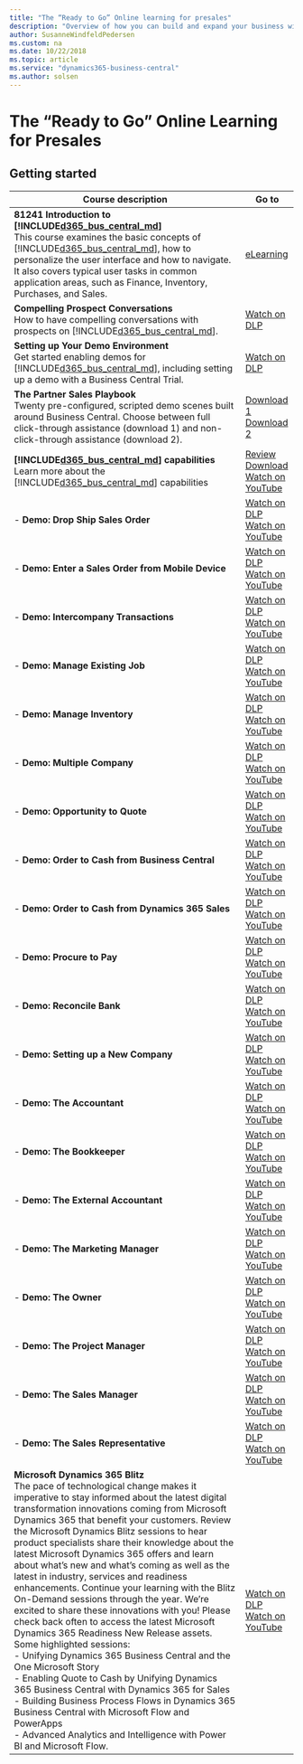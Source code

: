 ```yaml
---
title: "The “Ready to Go” Online learning for presales"
description: "Overview of how you can build and expand your business with Dynamics 365 Business Central"
author: SusanneWindfeldPedersen
ms.custom: na
ms.date: 10/22/2018
ms.topic: article
ms.service: "dynamics365-business-central"
ms.author: solsen
---
```


# The “Ready to Go” Online Learning for Presales

## Getting started

|Course description|Go to|
|----|-----|
|**81241 Introduction to [!INCLUDE[d365_bus_central_md](../includes/d365_bus_central_md.md)]**<br>This course examines the basic concepts of [!INCLUDE[d365_bus_central_md](../includes/d365_bus_central_md.md)], how to personalize the user interface and how to navigate. It also covers typical user tasks in common application areas, such as Finance, Inventory, Purchases, and Sales.|[eLearning](https://mbspartner.microsoft.com/D365/CourseOverview/1706)|
|**Compelling Prospect Conversations**<br>How to have compelling conversations with prospects on [!INCLUDE[d365_bus_central_md](../includes/d365_bus_central_md.md)].|[Watch on DLP](https://mbspartner.microsoft.com/D365/Videos/101761)|
|**Setting up Your Demo Environment**<br>Get started enabling demos for [!INCLUDE[d365_bus_central_md](../includes/d365_bus_central_md.md)], including setting up a demo with a Business Central Trial.|[Watch on DLP](https://mbspartner.microsoft.com/D365/Videos/101787)|
|**The Partner Sales Playbook**<br>Twenty pre-configured, scripted demo scenes built around Business Central. Choose between full click-through assistance (download 1) and non-click-through assistance (download 2).|[Download 1](https://mbspartner.microsoft.com/secure/coursematerials/D365/Standalone/Dynamics_365_Business_Central_-_PARTNER_SALES_PLAYBOOK_Spring_2018_-_w_CLICK_ASSISTANCE.pptx)<br>[Download 2](https://mbspartner.microsoft.com/secure/coursematerials/D365/Standalone/Dynamics_365_Business_Central_-_PARTNER_SALES_PLAYBOOK_Spring_2018.pptx)|
|**[!INCLUDE[d365_bus_central_md](../includes/d365_bus_central_md.md)] capabilities**<br>Learn more about the [!INCLUDE[d365_bus_central_md](../includes/d365_bus_central_md.md)] capabilities|[Review](https://dynamics.microsoft.com/en-us/business-central/capabilities/)<br>[Download](https://mbs.microsoft.com/Files/partner/365/Training/MSD365_BusinessCentral_CapabilitiesDownload.pdf)<br>[Watch on YouTube](https://www.youtube.com/playlist?list=PLcakwueIHoT-wVFPKUtmxlqcG1kJ0oqq4)|
|- **Demo: Drop Ship Sales Order**|[Watch on DLP]()<br>[Watch on YouTube]()|
|- **Demo: Enter a Sales Order from Mobile Device**|[Watch on DLP]()<br>[Watch on YouTube]()|
|- **Demo: Intercompany Transactions**|[Watch on DLP]()<br>[Watch on YouTube]()|
|- **Demo: Manage Existing Job**|[Watch on DLP]()<br>[Watch on YouTube]()|
|- **Demo: Manage Inventory**|[Watch on DLP]()<br>[Watch on YouTube]()|
|- **Demo: Multiple Company**|[Watch on DLP]()<br>[Watch on YouTube]()|
|- **Demo: Opportunity to Quote**|[Watch on DLP]()<br>[Watch on YouTube]()|
|- **Demo: Order to Cash from Business Central**|[Watch on DLP]()<br>[Watch on YouTube]()|
|- **Demo: Order to Cash from Dynamics 365 Sales**|[Watch on DLP]()<br>[Watch on YouTube]()|
|- **Demo: Procure to Pay**|[Watch on DLP]()<br>[Watch on YouTube]()|
|- **Demo: Reconcile Bank**|[Watch on DLP]()<br>[Watch on YouTube]()|
|- **Demo: Setting up a New Company**|[Watch on DLP]()<br>[Watch on YouTube]()|
|- **Demo: The Accountant**|[Watch on DLP]()<br>[Watch on YouTube]()|
|- **Demo: The Bookkeeper**|[Watch on DLP]()<br>[Watch on YouTube]()|
|- **Demo: The External Accountant**|[Watch on DLP]()<br>[Watch on YouTube]()|
|- **Demo: The Marketing Manager**|[Watch on DLP]()<br>[Watch on YouTube]()|
|- **Demo: The Owner**|[Watch on DLP]()<br>[Watch on YouTube]()|
|- **Demo: The Project Manager**|[Watch on DLP]()<br>[Watch on YouTube]()|
|- **Demo: The Sales Manager**|[Watch on DLP]()<br>[Watch on YouTube]()|
|- **Demo: The Sales Representative**<br>|[Watch on DLP]()<br>[Watch on YouTube]()|
|**Microsoft Dynamics 365 Blitz**<br>The pace of technological change makes it imperative to stay informed about the latest digital transformation innovations coming from Microsoft Dynamics 365 that benefit your customers. Review the Microsoft Dynamics Blitz sessions to hear product specialists share their knowledge about the latest Microsoft Dynamics 365 offers and learn about what’s new and what’s coming as well as the latest in industry, services and readiness enhancements. Continue your learning with the Blitz On-Demand sessions through the year. We’re excited to share these innovations with you! Please check back often to access the latest Microsoft Dynamics 365 Readiness New Release assets. Some highlighted sessions:<br>- Unifying Dynamics 365 Business Central and the One Microsoft Story<br>- Enabling Quote to Cash by Unifying Dynamics 365 Business Central with Dynamics 365 for Sales<br>- Building Business Process Flows in Dynamics 365 Business Central with Microsoft Flow and PowerApps<br>- Advanced Analytics and Intelligence with Power BI and Microsoft Flow.|[Watch on DLP](https://mbspartner.microsoft.com/EFS/Topic/12)<br>[Watch on YouTube](https://www.youtube.com/playlist?list=PLcakwueIHoT-wVFPKUtmxlqcG1kJ0oqq4)|